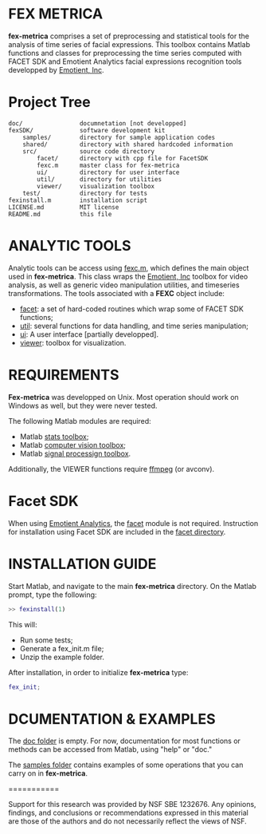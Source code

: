 FEX METRICA 
===========

**fex-metrica** comprises a set of preprocessing and statistical tools for the analysis of time series of facial expressions. This toolbox contains Matlab functions and classes for preprocessing the time series computed with FACET SDK and Emotient Analytics facial expressions recognition tools developped by [Emotient, Inc](http://www.emotient.com).


Project Tree
========


    doc/                documnetation [not developped]
    fexSDK/             software development kit
        samples/        directory for sample application codes
        shared/         directory with shared hardcoded information
        src/            source code directory
            facet/      directory with cpp file for FacetSDK
            fexc.m      master class for fex-metrica
            ui/         directory for user interface
            util/       directory for utilities
            viewer/     visualization toolbox
        test/           directory for tests
    fexinstall.m        installation script
    LICENSE.md          MIT license
    README.md           this file


ANALYTIC TOOLS
===========


Analytic tools can be access using [fexc.m](fexSDK/src/fexc.m), which defines the main object used in **fex-metrica**. This class wraps the [Emotient, Inc](http://www.emotient.com) toolbox for video analysis, as well as generic video manipulation utilities, and timeseries transformations. The tools associated with a **FEXC** object include:

* [facet](fexSDK/src/facet/): a set of hard-coded routines which wrap some of FACET SDK functions;
* [util](fexSDK/src/util/): several functions for data handling, and time series manipulation;
* [ui](fexSDK/src/ui/): A user interface [partially developped].
* [viewer](fexSDK/src/viewer): toolbox for visualization.


REQUIREMENTS
===========


**Fex-metrica** was developped on Unix. Most operation should work on Windows as well, but they were never tested.

The following Matlab modules are required:

* Matlab [stats toolbox](http://www.mathworks.com/products/statistics/);
* Matlab [computer vision toolbox](http://www.mathworks.com/products/computer-vision/);
* Matlab [signal processign toolbox](http://www.mathworks.com/products/signal/).

Additionally, the VIEWER functions require [ffmpeg](https://www.ffmpeg.org) (or avconv).


Facet SDK
===========

When using [Emotient Analytics](http://www.emotient.com/products/emotient-analytics/), the [facet](fexSDK/src/facet/) module is not required. Instruction for installation using Facet SDK are included in the [facet directory](fexSDK/src/facet/).


INSTALLATION GUIDE
===========

Start Matlab, and navigate to the main **fex-metrica** directory. On the Matlab prompt, type the following:

```Matlab
>> fexinstall(1)
```

This will:

* Run some tests;
* Generate a fex_init.m file;
* Unzip the example folder.

After installation, in order to initialize **fex-metrica** type:


```Matlab
fex_init;
```

DCUMENTATION & EXAMPLES
===========


The [doc folder](doc) is empty. For now, documentation for most functions or methods can be accessed from Matlab, using "help" or "doc." 

The [samples folder](fexSDK/samples/README.md) contains examples of some operations that you can carry on in **fex-metrica**. 


===========

Support for this research was provided by NSF SBE 1232676. Any opinions, findings, and conclusions or recommendations expressed in this material are those of the authors and do not necessarily reflect the views of NSF.